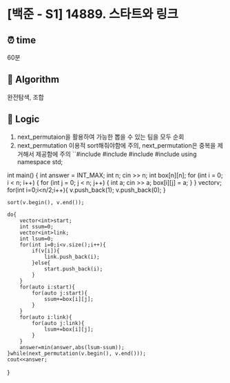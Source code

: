 # [백준 - S1] 14889. 스타트와 링크
 
## ⏰  **time**
60분

## :pushpin: **Algorithm**
완전탐색, 조합


## :round_pushpin: **Logic**
1. next_permutaion을 활용하여 가능한 뽑을 수 있는 팀을 모두 순회
2. next_permutation 이용적 sort해줘야함에 주의, next_permutation은 중복을 제거해서 제공함에 주의
``#include <iostream>
#include <algorithm>
#include <vector>
#include <climits>
using namespace std;


int main() {
    int answer = INT_MAX;
    int n;
    cin >> n;
    int box[n][n];
    for (int i = 0; i < n; i++) {
        for (int j = 0; j < n; j++) {
            int a;
            cin >> a;
            box[i][j] = a;
        }
    }
    vector<int>v;
    for(int i=0;i<n/2;i++){
        v.push_back(1);
        v.push_back(0);
    }

    sort(v.begin(), v.end());

    do{
        vector<int>start;
        int ssum=0;
        vector<int>link;
        int lsum=0;
        for(int i=0;i<v.size();i++){
            if(v[i]){
                link.push_back(i);
            }else{
                start.push_back(i);
            }
        }
        for(auto i:start){
            for(auto j:start){
                ssum+=box[i][j];
            }
        }
        for(auto i:link){
            for(auto j:link){
                lsum+=box[i][j];
            }
        }
        answer=min(answer,abs(lsum-ssum));
    }while(next_permutation(v.begin(), v.end()));
    cout<<answer;
}
```
